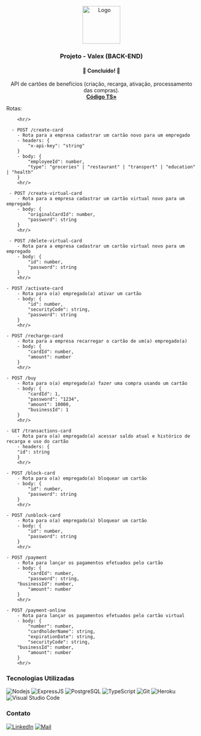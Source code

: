 <div id="top"></div>
<!-- PROJECT LOGO -->
<br />
<div align="center">
  <a href="https://github.com/picinelli/projeto-valex">
    <img src="https://notion-emojis.s3-us-west-2.amazonaws.com/prod/svg-twitter/1f355.svg" alt="Logo" width="100">
  </a>

<h3 align="center">Projeto - Valex (BACK-END)</h3>
  <h4 align="center"> 
	🚀 Concluído! 🚀
  </h4>
  <p align="center">
    API de cartões de benefícios (criação, recarga, ativação, processamento das compras).
    <br />
    <a href="https://github.com/picinelli/projeto-valex/tree/main/src"><strong>Código TS»</strong></a>
</div>

<!-- ABOUT THE PROJECT -->

Rotas:

```
    <hr/>
    
  - POST /create-card
    - Rota para a empresa cadastrar um cartão novo para um empregado
    - headers: {
        "x-api-key": "string"
    }
    - body: {
        "employeeId": number,
        "type": "groceries" | "restaurant" | "transport" | "education" | "health"
    }
    <hr/>

 - POST /create-virtual-card
    - Rota para a empresa cadastrar um cartão virtual novo para um empregado
    - body: {
    	"originalCardId": number,
    	"password": string
    } 
    <hr/>
    
 - POST /delete-virtual-card
    - Rota para a empresa cadastrar um cartão virtual novo para um empregado
    - body: {
    	"id": number,
    	"password": string
    }
    <hr/>
    
- POST /activate-card
    - Rota para o(a) empregado(a) ativar um cartão
    - body: {
        "id": number,
        "securityCode": string,
        "password": string
    }
    <hr/>
    
- POST /recharge-card
    - Rota para a empresa recarregar o cartão de um(a) empregado(a)
    - body: {
        "cardId": number,
        "amount": number
    }
    <hr/>
    
- POST /buy
    - Rota para o(a) empregado(a) fazer uma compra usando um cartão
    - body: {
        "cardId": 1,
        "password": "1234",
        "amount": 10000,
        "businessId": 1
    }
    <hr/>
    
- GET /transactions-card
    - Rota para o(a) empregado(a) acessar saldo atual e histórico de recarga e uso do cartão
    - headers: {
	"id": string
    }
    <hr/>
    
- POST /block-card
    - Rota para o(a) empregado(a) bloquear um cartão
    - body: {
        "id": number,
        "password": string
    }
    <hr/>
    
- POST /unblock-card
    - Rota para o(a) empregado(a) bloquear um cartão
    - body: {
        "id": number,
        "password": string
    }
    <hr/>
    
- POST /payment
    - Rota para lançar os pagamentos efetuados pelo cartão
    - body: {
        "cardId": number,
        "password": string,
	"businessId": number,
        "amount": number
    }
    <hr/>
    
- POST /payment-online
    - Rota para lançar os pagamentos efetuados pelo cartão virtual
    - body: {
        "number": number,
        "cardholderName": string,
        "expirationDate": string,
        "securityCode": string,
	"businessId": number,
        "amount": number
    }
    <hr/>
```


### Tecnologias Utilizadas

![Nodejs](https://img.shields.io/badge/Node.js-43853D?style=for-the-badge&logo=node.js&logoColor=white)
![ExpressJS](https://img.shields.io/badge/Express.js-404D59?style=for-the-badge)
![PostgreSQL](https://img.shields.io/badge/PostgreSQL-316192?style=for-the-badge&logo=postgresql&logoColor=white)
![TypeScript](https://img.shields.io/badge/TypeScript-007ACC?style=for-the-badge&logo=typescript&logoColor=white)
![Git](https://img.shields.io/badge/git-%23F05033.svg?style=for-the-badge&logo=git&logoColor=white)
![Heroku](https://img.shields.io/badge/Heroku-430098?style=for-the-badge&logo=heroku&logoColor=white)
![Visual Studio Code](https://img.shields.io/badge/Visual%20Studio%20Code-0078d7.svg?style=for-the-badge&logo=visual-studio-code&logoColor=white)

<!-- CONTACT -->

### Contato

[![LinkedIn][linkedin-shield]][linkedin-url]
[![Mail][mail-shield]][mail-url]

<!-- MARKDOWN LINKS & IMAGES -->
<!-- https://www.markdownguide.org/basic-syntax/#reference-style-links -->

[linkedin-shield]: https://img.shields.io/badge/-LinkedIn-black.svg?style=for-the-badge&logo=linkedin&colorB=blue
[linkedin-url]: https://www.linkedin.com/in/pedro-ivo-brum-cinelli//
[mail-shield]: https://img.shields.io/badge/Gmail-D14836?style=for-the-badge&logo=gmail&logoColor=white
[mail-url]: mailto:cinelli.dev@gmail.com
